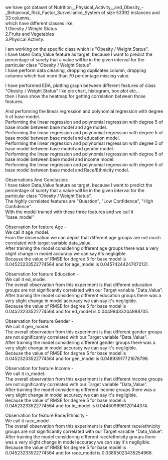 we have got dataset of Nutrition__Physical_Activity__and_Obesity_-_Behavioral_Risk_Factor_Surveillance_System of size 53392 instances and 33 columns,<br>
which have different classes like,<br>
1.Obesity / Weight Status<br>
2.Fruits and Vegetables<br>
3.Physical Activity.<br>

I am working on the specific class which is "Obesity / Weight Status".<br>
I have taken Data_Value feature as target, because I want to predict the percentage of surety that a value will lie in the given interval for the particular class "Obesity / Weight Status"<br>
I have perform data cleaning, dropping duplicates column, dropping columns which had more than 70 percentage missing value.<br>

I have performed EDA, plotting graph between different features of class "Obesity / Weight Status" like pie chart, histogram, box plot etc...<br>
then i have show the heatmap for getting correlation between those features.<br>

And performing the linear regression and polynomial regression with degree 5 of base model.<br>
Performing the linear regression and polynomial regression with degree 5 of base model between base model and age model.<br>
Performing the linear regression and polynomial regression with degree 5 of base model between base model and education model.<br>
Performing the linear regression and polynomial regression with degree 5 of base model between base model and gender model.<br>
Performing the linear regression and polynomial regression with degree 5 of base model between base model and income model.<br>
Performing the linear regression and polynomial regression with degree 5 of base model between base model and Race/Ethnicity model.<br>


Observations And Conclusion:<br>
I have taken Data_Value feature as target, because I want to predict the percentage of surety that a value will lie in the given interval for the particular class "Obesity / Weight Status".<br>
The highly correlated features are "Question", "Low Confidence", "High Confidence".<br>
With the model trained with these three features and we call it "base_model"<br>

Observation for feature Age -<br>
We call it age_model.<br>
From the observation we can depict that different age groups are not much correlated with target variable data_value.<br>
After training the model considering different age groups there was a very slight change in model accuracy we can say it's negligible.<br>
Because the value of RMSE for degree 5 for base model is 0.04523233522774564 and for age_model is 0.04574244247072131.<br>

Observation for feature Education -<br>
We call it ed_model.<br>
The overall observation from this experiment is that different education groups are not significantly correlated with our Target variable "Data_Value".<br>
After training the model considering different education groups there was a very slight change in model accuracy we can say it's negligible.<br>
Because the value of RMSE for degree 5 for base model is 0.04523233522774564 and for ed_model is 0.04499433244988705.<br>

Observation for feature Gender -<br>
We call it gen_model.<br>
The overall observation from this experiment is that different gender groups are not significantly correlated with our Target variable "Data_Value".<br>
After training the model considering different gender groups there was a very slight change in model accuracy we can say it's negligible.<br>
Because the value of RMSE for degree 5 for base model is 0.04523233522774564 and for gen_model is 0.04893917721678798.<br>

Observation for feature Income -<br>
We call it in_model.<br>
The overall observation from this experiment is that different income groups are not significantly correlated with our Target variable "Data_Value".<br>
After training the model considering different income groups there was a very slight change in model accuracy we can say it's negligible.<br>
Because the value of RMSE for degree 5 for base model is 0.04523233522774564 and for in_model is 0.044509896120144374.<br>

Observation for feature Race/Ethnicity -<br>
We call it race_model.<br>
The overall observation from this experiment is that different race/ethnicity groups are not significantly correlated with our Target variable "Data_Value".<br>
After training the model considering different race/ethnicity groups there was a very slight change in model accuracy we can say it's negligible.<br>
Because the value of RMSE for degree 5 for base model is 0.04523233522774564 and for race_model is 0.03895023435254968.<br>
